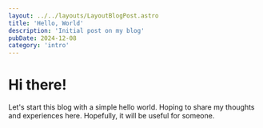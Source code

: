 ```yaml
---
layout: ../../layouts/LayoutBlogPost.astro
title: 'Hello, World'
description: 'Initial post on my blog'
pubDate: 2024-12-08
category: 'intro'
---
```


# Hi there!

Let's start this blog with a simple hello world. Hoping to share my thoughts and experiences here. Hopefully, it will be useful for someone.
